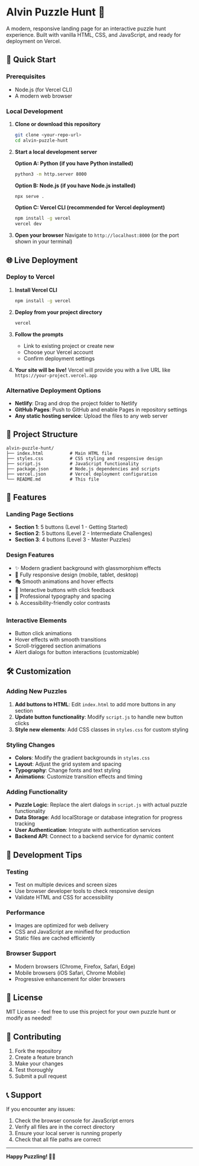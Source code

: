 # Alvin Puzzle Hunt 🧩

A modern, responsive landing page for an interactive puzzle hunt experience. Built with vanilla HTML, CSS, and JavaScript, and ready for deployment on Vercel.

## 🚀 Quick Start

### Prerequisites
- Node.js (for Vercel CLI)
- A modern web browser

### Local Development

1. **Clone or download this repository**
   ```bash
   git clone <your-repo-url>
   cd alvin-puzzle-hunt
   ```

2. **Start a local development server**
   
   **Option A: Python (if you have Python installed)**
   ```bash
   python3 -m http.server 8000
   ```
   
   **Option B: Node.js (if you have Node.js installed)**
   ```bash
   npx serve .
   ```
   
   **Option C: Vercel CLI (recommended for Vercel deployment)**
   ```bash
   npm install -g vercel
   vercel dev
   ```

3. **Open your browser**
   Navigate to `http://localhost:8000` (or the port shown in your terminal)

## 🌐 Live Deployment

### Deploy to Vercel

1. **Install Vercel CLI**
   ```bash
   npm install -g vercel
   ```

2. **Deploy from your project directory**
   ```bash
   vercel
   ```

3. **Follow the prompts**
   - Link to existing project or create new
   - Choose your Vercel account
   - Confirm deployment settings

4. **Your site will be live!**
   Vercel will provide you with a live URL like `https://your-project.vercel.app`

### Alternative Deployment Options

- **Netlify**: Drag and drop the project folder to Netlify
- **GitHub Pages**: Push to GitHub and enable Pages in repository settings
- **Any static hosting service**: Upload the files to any web server

## 📁 Project Structure

```
alvin-puzzle-hunt/
├── index.html          # Main HTML file
├── styles.css          # CSS styling and responsive design
├── script.js           # JavaScript functionality
├── package.json        # Node.js dependencies and scripts
├── vercel.json         # Vercel deployment configuration
└── README.md           # This file
```

## 🎨 Features

### Landing Page Sections
- **Section 1**: 5 buttons (Level 1 - Getting Started)
- **Section 2**: 5 buttons (Level 2 - Intermediate Challenges)  
- **Section 3**: 4 buttons (Level 3 - Master Puzzles)

### Design Features
- ✨ Modern gradient background with glassmorphism effects
- 📱 Fully responsive design (mobile, tablet, desktop)
- 🎭 Smooth animations and hover effects
- 🎯 Interactive buttons with click feedback
- 🎨 Professional typography and spacing
- ♿ Accessibility-friendly color contrasts

### Interactive Elements
- Button click animations
- Hover effects with smooth transitions
- Scroll-triggered section animations
- Alert dialogs for button interactions (customizable)

## 🛠️ Customization

### Adding New Puzzles
1. **Add buttons to HTML**: Edit `index.html` to add more buttons in any section
2. **Update button functionality**: Modify `script.js` to handle new button clicks
3. **Style new elements**: Add CSS classes in `styles.css` for custom styling

### Styling Changes
- **Colors**: Modify the gradient backgrounds in `styles.css`
- **Layout**: Adjust the grid system and spacing
- **Typography**: Change fonts and text styling
- **Animations**: Customize transition effects and timing

### Adding Functionality
- **Puzzle Logic**: Replace the alert dialogs in `script.js` with actual puzzle functionality
- **Data Storage**: Add localStorage or database integration for progress tracking
- **User Authentication**: Integrate with authentication services
- **Backend API**: Connect to a backend service for dynamic content

## 🎯 Development Tips

### Testing
- Test on multiple devices and screen sizes
- Use browser developer tools to check responsive design
- Validate HTML and CSS for accessibility

### Performance
- Images are optimized for web delivery
- CSS and JavaScript are minified for production
- Static files are cached efficiently

### Browser Support
- Modern browsers (Chrome, Firefox, Safari, Edge)
- Mobile browsers (iOS Safari, Chrome Mobile)
- Progressive enhancement for older browsers

## 📝 License

MIT License - feel free to use this project for your own puzzle hunt or modify as needed!

## 🤝 Contributing

1. Fork the repository
2. Create a feature branch
3. Make your changes
4. Test thoroughly
5. Submit a pull request

## 📞 Support

If you encounter any issues:
1. Check the browser console for JavaScript errors
2. Verify all files are in the correct directory
3. Ensure your local server is running properly
4. Check that all file paths are correct

---

**Happy Puzzling! 🧩✨**

